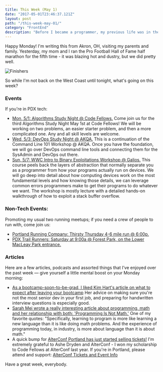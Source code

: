 ```yaml
---
title: This Week (May 1)
date: "2017-05-01T23:46:37.121Z"
layout: post
path: "/this-week-may-01/"
category: "FrontEnd"
description: "Before I became a programmer, my previous life was in the agency world - specifically, in our agency's consulting division. Half of my job was managing projects and people as we crafted new branding and communcations plans; the other half was moderating workshops with executive teams."
---
```


Happy Monday! I'm writing this from Akron, OH, visiting my parents and family. Yesterday, my mom and I ran the Pro Football Hall of Fame half marathon for the fifth time - it was blazing hot and dustry, but we did pretty well.

![Finishers](https://keeley-hammond.github.io/blog/img/akron-finishers.JPG)

So while I'm not back on the West Coast until tonight, what's going on this week?

### Events

If you're in PDX tech:
* [Mon, 5/1: Algorithms Study Night @ Code Fellows.](https://www.meetup.com/Women-Who-Code-Portland/events/238112710/) Come join us for the third Algorithms Study Night May 1st at Code Fellows! We will be working on two problems, an easier starter problem, and then a more complicated one. Any and all skill levels are welcome.
* [Wed, 5/3: DevOps Study Night @ AKQA.](https://www.meetup.com/Women-Who-Code-Portland/events/238581134/) This is a continuation of the Command Line 101 Workshop @ AKQA. Once you have the foundation, we will go over DevOps command line tools and connecting them for the SysAdmin and DevOps out there.  
* [Sun, 5/7: WWC Intro to Binary Exploitations Workshop @ Galios.](https://www.meetup.com/Women-Who-Code-Portland/events/238707215/) This course peels back the layers of abstraction that normally separate you as a programmer from how your programs actually run on devices. We will go deep into detail about how computing devices work on the most fundamental levels and how knowing those details, we can leverage common errors programmers make to get their programs to do whatever we want. The workshop is mostly lecture with a detailed hands-on walkthrough of how to exploit a stack buffer overflow.

### Non-Tech Events: 

Promoting my usual two running meetups; if you need a crew of people to run with, come join us:

* [Portland Running Company: Thirsty Thursday 4-6 mile run @ 6:00p.](https://www.meetup.com/Portland-Running-Co-Weekly-Group-Runs/events/238871360/)
* [PDX Trail Runners: Saturday at 9:00a @ Forest Park, on the Lower MacLeay Park entrance.](https://www.meetup.com/PDX-Trail-Runners/events/237741875/)

### Articles

Here are a few articles, podcasts and assorted things that I’ve enjoyed over the past week — give yourself a little mental boost on your Monday morning:

* [As a bootcamp-soon-to-be-grad, I liked Kim Hart's article on what to expect after leaving your bootcamp](https://dev.to/kim_hart/5-lessons-my-bootcamp-didnt-teach-me) Her advice on making sure you're not the most senior dev in your first job, and preparing for handwritten interview questions is especially good.
* [Sarah Mei wrote a really interesting article about programming, math and her relationship with both: 'Programming Is Not Math.'](http://www.sarahmei.com/blog/2014/07/15/programming-is-not-math/) One of my favorite quotes: "Specifically, learning to program is more like learning a new language than it is like doing math problems. And the experience of programming today, in industry, is more about language than it is about math."
* A quick bump for [AlterConf Portland has just started selling tickets!](https://alterconf.com/conferences/portland-or-2017) I'm extremely grateful to Ashe Dryden and AlterConf - I won my scholarship to Code Fellows at AlterConf last year. If you're in Portland, please attend and support: [AlterConf Tickets and Event Info](https://alterconf.com/conferences/portland-or-2017)


Have a great week, everybody.